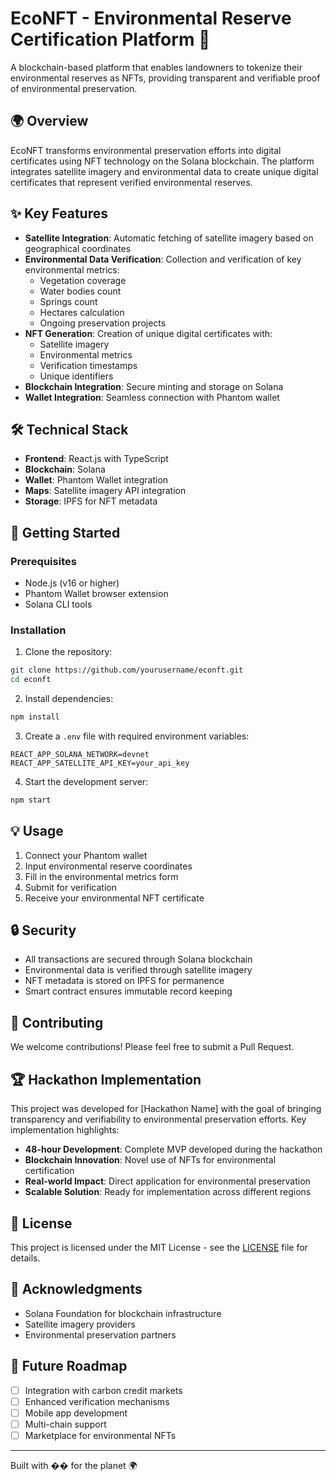 # EcoNFT - Environmental Reserve Certification Platform 🌿

A blockchain-based platform that enables landowners to tokenize their environmental reserves as NFTs, providing transparent and verifiable proof of environmental preservation.

## 🌍 Overview

EcoNFT transforms environmental preservation efforts into digital certificates using NFT technology on the Solana blockchain. The platform integrates satellite imagery and environmental data to create unique digital certificates that represent verified environmental reserves.

## ✨ Key Features

- **Satellite Integration**: Automatic fetching of satellite imagery based on geographical coordinates
- **Environmental Data Verification**: Collection and verification of key environmental metrics:
  - Vegetation coverage
  - Water bodies count
  - Springs count
  - Hectares calculation
  - Ongoing preservation projects
- **NFT Generation**: Creation of unique digital certificates with:
  - Satellite imagery
  - Environmental metrics
  - Verification timestamps
  - Unique identifiers
- **Blockchain Integration**: Secure minting and storage on Solana
- **Wallet Integration**: Seamless connection with Phantom wallet

## 🛠 Technical Stack

- **Frontend**: React.js with TypeScript
- **Blockchain**: Solana
- **Wallet**: Phantom Wallet integration
- **Maps**: Satellite imagery API integration
- **Storage**: IPFS for NFT metadata

## 🚀 Getting Started

### Prerequisites

- Node.js (v16 or higher)
- Phantom Wallet browser extension
- Solana CLI tools

### Installation

1. Clone the repository:

```bash
git clone https://github.com/yourusername/econft.git
cd econft
```

2. Install dependencies:

```bash
npm install
```

3. Create a `.env` file with required environment variables:

```env
REACT_APP_SOLANA_NETWORK=devnet
REACT_APP_SATELLITE_API_KEY=your_api_key
```

4. Start the development server:

```bash
npm start
```

## 💡 Usage

1. Connect your Phantom wallet
2. Input environmental reserve coordinates
3. Fill in the environmental metrics form
4. Submit for verification
5. Receive your environmental NFT certificate

## 🔒 Security

- All transactions are secured through Solana blockchain
- Environmental data is verified through satellite imagery
- NFT metadata is stored on IPFS for permanence
- Smart contract ensures immutable record keeping

## 🤝 Contributing

We welcome contributions! Please feel free to submit a Pull Request.

## 🏆 Hackathon Implementation

This project was developed for [Hackathon Name] with the goal of bringing transparency and verifiability to environmental preservation efforts. Key implementation highlights:

- **48-hour Development**: Complete MVP developed during the hackathon
- **Blockchain Innovation**: Novel use of NFTs for environmental certification
- **Real-world Impact**: Direct application for environmental preservation
- **Scalable Solution**: Ready for implementation across different regions

## 📜 License

This project is licensed under the MIT License - see the [LICENSE](LICENSE) file for details.

## 🙏 Acknowledgments

- Solana Foundation for blockchain infrastructure
- Satellite imagery providers
- Environmental preservation partners

## 🔮 Future Roadmap

- [ ] Integration with carbon credit markets
- [ ] Enhanced verification mechanisms
- [ ] Mobile app development
- [ ] Multi-chain support
- [ ] Marketplace for environmental NFTs

---

Built with �� for the planet 🌍
